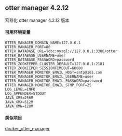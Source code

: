 ## otter manager 4.2.12

容器化 otter manager 4.2.12 版本

#### 可用环境变量

```shell
OTTER_MANAGER_DOMAIN_NAME=127.0.0.1 
OTTER_MANAGER_PORT=80 
OTTER_DATABASE_URL=jdbc:mysql://127.0.0.1:3306/otter 
OTTER_DATABASE_USERNAME=user 
OTTER_DATABASE_PASSWORD=password 
OTTER_ZOOKEEPER_CLUSTER_DEFAULT=127.0.0.1:2181 
OTTER_ZOOKEEPER_SESSIONTIMEOUT=60000  
OTTER_MANAGER_MONITOR_EMAIL_HOST=smtp@163.com 
OTTER_MANAGER_MONITOR_EMAIL_USERNAME=user 
OTTER_MANAGER_MONITOR_EMAIL_PASSWORD=password 
OTTER_MANAGER_MONITOR_EMAIL_STMP_PORT=25 
LOG_LEVEL=INFO 
LOG_APPENDER=STDOUT 
JAVA_XMS=256M 
JAVA_XMX=512M 
JAVA_XMN=128M
```

#### 类似项目

[docker_otter_manager](https://github.com/mr5/docker_otter_manager)